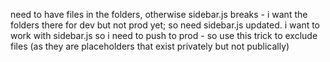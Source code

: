 need to have files in the folders, otherwise sidebar.js breaks - i want the folders there for dev but not prod yet; so need sidebar.js updated. i want to work with sidebar.js so i need to push to prod - so use this trick to exclude files (as they are placeholders that exist privately but not publically)